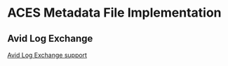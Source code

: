 # ACES Metadata File Implementation

## Avid Log Exchange

[Avid Log Exchange support](blob/master/documentation/ALE.md)
